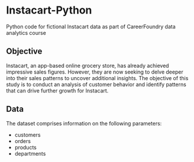 # Instacart-Python

Python code for fictional Instacart data as part of CareerFoundry data analytics course

## Objective

Instacart, an app-based online grocery store, has already achieved impressive sales figures. However, they are now seeking to delve deeper into their sales patterns to uncover additional insights. The objective of this study is to conduct an analysis of customer behavior and identify patterns that can drive further growth for Instacart.

## Data

The dataset comprises information on the following parameters:

- customers
- orders
- products
- departments

